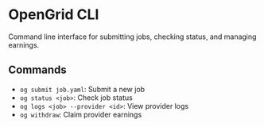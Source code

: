 



# OpenGrid CLI

Command line interface for submitting jobs, checking status, and managing earnings.

## Commands

- `og submit job.yaml`: Submit a new job
- `og status <job>`: Check job status
- `og logs <job> --provider <id>`: View provider logs
- `og withdraw`: Claim provider earnings



